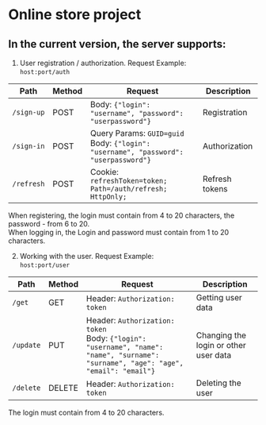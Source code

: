 # Online store project

## In the current version, the server supports:


1) User registration / authorization. Request Example:  
   `host:port/auth`

| Path       | Method | Request                                                                                 | Description    |
|------------|--------|-----------------------------------------------------------------------------------------|----------------|
| `/sign-up` | POST   | Body: `{"login": "username", "password": "userpassword"}`                               | Registration   |
| `/sign-in` | POST   | Query Params: `GUID=guid`<br/>Body: `{"login": "username", "password": "userpassword"}` | Authorization  |
| `/refresh` | POST   | Cookie: `refreshToken=token; Path=/auth/refresh; HttpOnly;`                             | Refresh tokens |

   When registering, the login must contain from 4 to 20 characters, the password - from 6 to 20.  
   When logging in, the Login and password must contain from 1 to 20 characters.
   
   
2) Working with the user. Request Example:  
   `host:port/user`

| Path      | Method | Request                                                                                                                                | Description                           |
|-----------|--------|----------------------------------------------------------------------------------------------------------------------------------------|---------------------------------------|
| `/get`    | GET    | Header: `Authorization: token`                                                                                                         | Getting user data                     |
| `/update` | PUT    | Header: `Authorization: token`<br/>Body: `{"login": "username", "name": "name", "surname": "surname", "age": "age", "email": "email"}` | Changing the login or other user data |
| `/delete` | DELETE | Header: `Authorization: token`                                                                                                         | Deleting the user                     |

   The login must contain from 4 to 20 characters.
